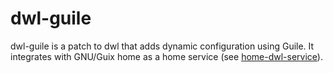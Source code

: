 # dwl-guile
dwl-guile is a patch to dwl that adds dynamic configuration using Guile. It
integrates with GNU/Guix home as a home service (see [home-dwl-service](https://github.com/engstrand-config/home-dwl-service)).
